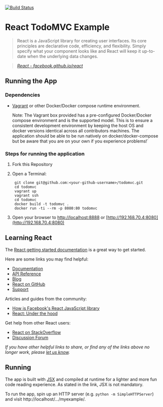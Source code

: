 [![Build Status](https://travis-ci.org/m38io/todomvc.svg?branch=master)](https://travis-ci.org/m38io/todomvc)

# React TodoMVC Example

> React is a JavaScript library for creating user interfaces. Its core principles are declarative code, efficiency, and flexibility. Simply specify what your component looks like and React will keep it up-to-date when the underlying data changes.

> _[React - facebook.github.io/react](http://facebook.github.io/react)_


## Running the App

### Dependencies

* [Vagrant](https://www.vagrantup.com/downloads.html) or other Docker/Docker compose runtime environment.

    Note: The Vagrant box provided has a pre-configured
    Docker/Docker compose environment and is the supported model. This is to ensure a consistent development
    environment by keeping the host OS and docker versions identical across all contributors machines. The
    application should be able to be run natively on docker/docker-compose but be aware that you are on your
    own if you experience problems!`

### Steps for running the application

1. Fork this Repository

2. Open a Terminal:

        git clone git@github.com:<your-github-username>/todomvc.git
        cd todomvc
        vagrant up
        vagrant ssh
        cd todomvc
        docker build -t todomvc .
        docker run -ti --rm -p 8080:80 todomvc

3. Open your browser to [http://localhost:8888](http://localhost:8888) or [http://192.168.70.4:8080](http://192.168.70.4:8080)



## Learning React

The [React getting started documentation](http://facebook.github.io/react/docs/getting-started.html) is a great way to get started.

Here are some links you may find helpful:

* [Documentation](http://facebook.github.io/react/docs/getting-started.html)
* [API Reference](http://facebook.github.io/react/docs/reference.html)
* [Blog](http://facebook.github.io/react/blog/)
* [React on GitHub](https://github.com/facebook/react)
* [Support](http://facebook.github.io/react/support.html)

Articles and guides from the community:

* [How is Facebook's React JavaScript library](http://www.quora.com/React-JS-Library/How-is-Facebooks-React-JavaScript-library)
* [React: Under the hood](http://www.quora.com/Pete-Hunt/Posts/React-Under-the-Hood)

Get help from other React users:

* [React on StackOverflow](http://stackoverflow.com/questions/tagged/reactjs)
* [Discussion Forum](https://discuss.reactjs.org/)

_If you have other helpful links to share, or find any of the links above no longer work, please [let us know](https://github.com/tastejs/todomvc/issues)._


## Running

The app is built with [JSX](http://facebook.github.io/react/docs/jsx-in-depth.html) and compiled at runtime for a lighter and more fun code reading experience. As stated in the link, JSX is not mandatory.

To run the app, spin up an HTTP server (e.g. `python -m SimpleHTTPServer`) and visit http://localhost/.../myexample/.
